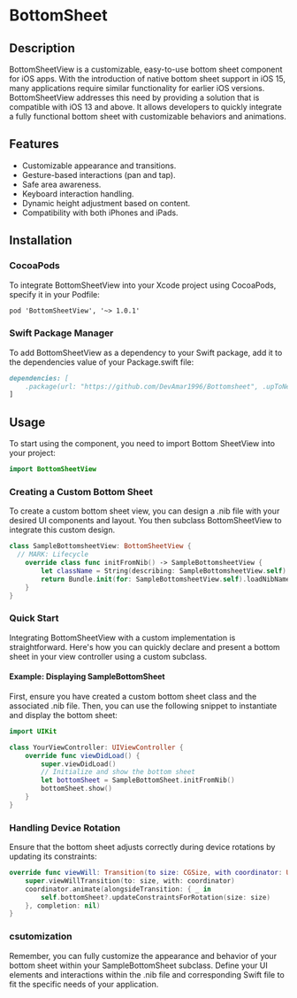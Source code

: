 # BottomSheet

## Description
BottomSheetView is a customizable, easy-to-use bottom sheet component for iOS apps. With the introduction of native bottom sheet support in iOS 15, many applications require similar functionality for earlier iOS versions. BottomSheetView addresses this need by providing a solution that is compatible with iOS 13 and above. It allows developers to quickly integrate a fully functional bottom sheet with customizable behaviors and animations.

## Features
* Customizable appearance and transitions.
* Gesture-based interactions (pan and tap).
* Safe area awareness.
* Keyboard interaction handling.
* Dynamic height adjustment based on content.
* Compatibility with both iPhones and iPads.


## Installation

### CocoaPods
To integrate BottomSheetView into your Xcode project using CocoaPods, specify it in your Podfile:

```markdown
pod 'BottomSheetView', '~> 1.0.1' 
```
### Swift Package Manager
To add BottomSheetView as a dependency to your Swift package, add it to the dependencies value of your Package.swift file:

```markdown
dependencies: [
    .package(url: "https://github.com/DevAmar1996/Bottomsheet", .upToNextMajor(from: "1.0.1"))
]
```

## Usage
To start using the component, you need to import Bottom SheetView into your project:

```swift
import BottomSheetView
```

### Creating a Custom Bottom Sheet
To create a custom bottom sheet view, you can design a .nib file with your desired UI components and layout. You then subclass BottomSheetView to integrate this custom design.

```swift
class SampleBottomsheetView: BottomSheetView {
  // MARK: Lifecycle
    override class func initFromNib() -> SampleBottomsheetView {
        let className = String(describing: SampleBottomsheetView.self)
        return Bundle.init(for: SampleBottomsheetView.self).loadNibNamed(className, owner: self, options: nil)!.first as! SampleBottomsheetView
    }
}
```
### Quick Start
Integrating BottomSheetView with a custom implementation is straightforward. Here's how you can quickly declare and present a bottom sheet in your view controller using a custom subclass.

#### Example: Displaying SampleBottomSheet
First, ensure you have created a custom bottom sheet class and the associated .nib file. Then, you can use the following snippet to instantiate and display the bottom sheet:
```swift
import UIKit

class YourViewController: UIViewController {
    override func viewDidLoad() {
        super.viewDidLoad()
        // Initialize and show the bottom sheet
        let bottomSheet = SampleBottomSheet.initFromNib()
        bottomSheet.show()
    }
}
```

### Handling Device Rotation
Ensure that the bottom sheet adjusts correctly during device rotations by updating its constraints:
```swift
override func viewWill: Transition(to size: CGSize, with coordinator: UIViewControllerTransitionCoordinator) {
    super.viewWillTransition(to: size, with: coordinator)
    coordinator.animate(alongsideTransition: { _ in
        self.bottomSheet?.updateConstraintsForRotation(size: size)
    }, completion: nil)
}
```

### csutomization 
Remember, you can fully customize the appearance and behavior of your bottom sheet within your SampleBottomSheet subclass. Define your UI elements and interactions within the .nib file and corresponding Swift file to fit the specific needs of your application.



